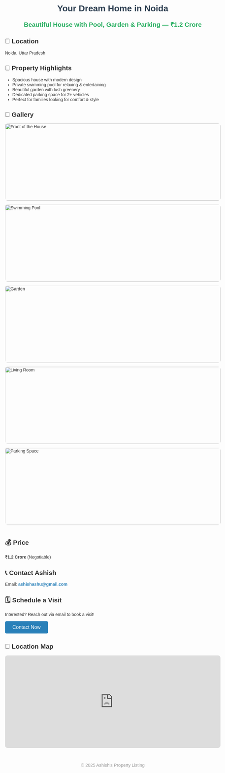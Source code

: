 <!DOCTYPE html>
<html lang="en">
<head>
  <meta charset="UTF-8" />
  <meta name="viewport" content="width=device-width, initial-scale=1" />
  <title>House for Sale in Noida - ₹1.2 Crore</title>
  <style>
    body {
      font-family: Arial, sans-serif;
      max-width: 700px;
      margin: 2rem auto;
      padding: 0 1rem;
      color: #333;
    }
    header {
      text-align: center;
      margin-bottom: 1.5rem;
    }
    h1 {
      color: #2c3e50;
    }
    .price {
      font-size: 1.3rem;
      color: #27ae60;
      margin-bottom: 1rem;
      font-weight: bold;
    }
    section {
      margin-bottom: 1.5rem;
    }
    .gallery img {
      width: 100%;
      max-height: 250px;
      object-fit: cover;
      margin-bottom: 0.8rem;
      border-radius: 8px;
    }
    .contact a {
      color: #2980b9;
      text-decoration: none;
      font-weight: bold;
    }
    footer {
      text-align: center;
      font-size: 0.9rem;
      color: #999;
      margin-top: 3rem;
    }
    iframe {
      width: 100%;
      height: 300px;
      border: none;
      border-radius: 8px;
    }
    button {
      background-color: #2980b9;
      border: none;
      color: white;
      padding: 0.7rem 1.5rem;
      border-radius: 5px;
      cursor: pointer;
      font-size: 1rem;
    }
    button:hover {
      background-color: #1f618d;
    }
  </style>
</head>
<body>
  <header>
    <h1>Your Dream Home in Noida</h1>
    <p class="price">Beautiful House with Pool, Garden & Parking — ₹1.2 Crore</p>
  </header>

  <section>
    <h2>📍 Location</h2>
    <p>Noida, Uttar Pradesh</p>
  </section>

  <section>
    <h2>🏡 Property Highlights</h2>
    <ul>
      <li>Spacious house with modern design</li>
      <li>Private swimming pool for relaxing & entertaining</li>
      <li>Beautiful garden with lush greenery</li>
      <li>Dedicated parking space for 2+ vehicles</li>
      <li>Perfect for families looking for comfort & style</li>
    </ul>
  </section>

  <section class="gallery">
    <h2>📸 Gallery</h2>
    <!-- Replace these src with your actual image URLs -->
    <img src="https://via.placeholder.com/700x400?text=Front+of+House" alt="Front of the House" />
    <img src="https://via.placeholder.com/700x400?text=Swimming+Pool" alt="Swimming Pool" />
    <img src="https://via.placeholder.com/700x400?text=Garden" alt="Garden" />
    <img src="https://via.placeholder.com/700x400?text=Living+Room" alt="Living Room" />
    <img src="https://via.placeholder.com/700x400?text=Parking+Space" alt="Parking Space" />
  </section>

  <section>
    <h2>💰 Price</h2>
    <p><strong>₹1.2 Crore</strong> (Negotiable)</p>
  </section>

  <section class="contact">
    <h2>📞 Contact Ashish</h2>
    <p>Email: <a href="mailto:ashishashu@gmail.com">ashishashu@gmail.com</a></p>
    <!-- Optional phone or WhatsApp can be added here -->
  </section>

  <section>
    <h2>🗓️ Schedule a Visit</h2>
    <p>Interested? Reach out via email to book a visit!</p>
    <button onclick="window.location.href='mailto:ashishashu@gmail.com'">Contact Now</button>
  </section>

  <section>
    <h2>📍 Location Map</h2>
    <iframe
      src="https://www.google.com/maps/embed/v1/place?key=YOUR_GOOGLE_MAPS_API_KEY&q=Noida"
      allowfullscreen
      loading="lazy"
      referrerpolicy="no-referrer-when-downgrade">
    </iframe>
  </section>

  <footer>
    <p>© 2025 Ashish's Property Listing</p>
  </footer>
</body>
</html>

